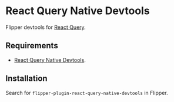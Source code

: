 # React Query Native Devtools

Flipper devtools for [React Query](https://github.com/tannerlinsley/react-query).

## Requirements

* [React Query Native Devtools](https://github.com/bgaleotti/react-query-native-devtools/tree/master/packages/react-query-native-devtools).

## Installation

Search for `flipper-plugin-react-query-native-devtools` in Flipper.

